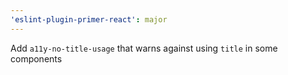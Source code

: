 ```yaml
---
'eslint-plugin-primer-react': major
---
```


Add `a11y-no-title-usage` that warns against using `title` in some components
